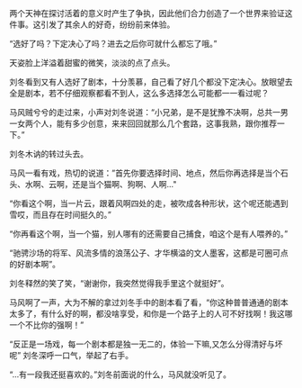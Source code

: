 两个天神在探讨活着的意义时产生了争执，因此他们合力创造了一个世界来验证这件事。这引发了其余人的好奇，纷纷前来体验。

“选好了吗？下定决心了吗？进去之后你可就什么都忘了哦。”

天姿脸上洋溢着甜蜜的微笑，淡淡的点了点头。

刘冬看到又有人选好了剧本，十分羡慕，自己看了好几个都没下定决心。放眼望去全是剧本，若不仔细观察都看不到人，这么多选择怎么可能都一一看过呢？

马风贼兮兮的走过来，小声对刘冬说道：“小兄弟，是不是犹豫不决啊，总共一男一女两个人，能有多少创意，来来回回就那么几个套路，这事我熟，跟你推荐一下。”

刘冬木讷的转过头去。

马风一看有戏，热切的说道：”首先你要选择时间、地点，然后你再选择是当个石头、水啊、云啊，还是当个猫啊、狗啊、人啊..."

“你看这个啊，当一片云，跟着风啊四处的走，被吹成各种形状，这个呢还能遇到雪哎，而且存在时间挺久的。”

“你再看这个啊，当一个猫，别人哪有的还需要自己捕食，咱这个是有人喂养的。”

“驰骋沙场的将军、风流多情的浪荡公子、才华横溢的文人墨客，这都是可圈可点的好剧本啊”。

刘冬释然的笑了笑，“谢谢你，我突然觉得我手里这个就挺好”。

马风啊了一声，大为不解的拿过刘冬手中的剧本看了看，“你这种普普通通的剧本太多了，有什么好的啊，都没啥享受，和你是一个路子上的人可不好找啊！我这哪一个不比你的强啊！”

“反正是一场戏，每一个剧本都是独一无二的，体验一下嘛,又怎么分得清好与坏呢” 刘冬深呼一口气，举起了右手。

“...有一段我还挺喜欢的。”刘冬前面说的什么，马风就没听见了。

